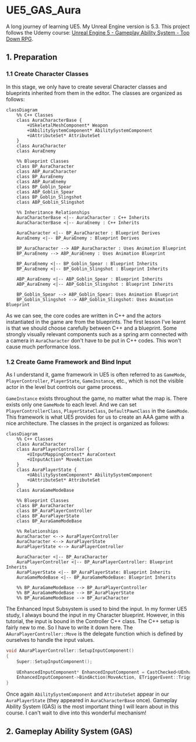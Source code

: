 # UE5_GAS_Aura
A long journey of learning UE5. My Unreal Engine version is 5.3. This project follows the Udemy course: [Unreal Engine 5 - Gameplay Ability System - Top Down RPG](https://www.udemy.com/course/unreal-engine-5-gas-top-down-rpg/?couponCode=ST7MT290425G1).

## 1. Preparation

### 1.1 Create Character Classes

In this stage, we only have to create several Character classes and blueprints inherited from them in the editor. The classes are organized as follows:

```mermaid
classDiagram
    %% C++ Classes
    class AuraCharacterBase {
        +USkeletalMeshComponent* Weapon
        +UAbilitySystemComponent* AbilitySystemComponent
        +UAttributeSet* AttributeSet
    }
    class AuraCharacter
    class AuraEnemy

    %% Blueprint Classes
    class BP_AuraCharacter
    class ABP_AuraCharacter
    class BP_AuraEnemy
    class ABP_AuraEnemy
    class BP_Goblin_Spear
    class ABP_Goblin_Spear
    class BP_Goblin_Slingshot
    class ABP_Goblin_Slingshot

    %% Inheritance Relationships
    AuraCharacterBase <|-- AuraCharacter : C++ Inherits
    AuraCharacterBase <|-- AuraEnemy : C++ Inherits

    AuraCharacter <|-- BP_AuraCharacter : Blueprint Derives
    AuraEnemy <|-- BP_AuraEnemy : Blueprint Derives

    BP_AuraCharacter --> ABP_AuraCharacter : Uses Animation Blueprint
    BP_AuraEnemy --> ABP_AuraEnemy : Uses Animation Blueprint

    BP_AuraEnemy <|-- BP_Goblin_Spear : Blueprint Inherits
    BP_AuraEnemy <|-- BP_Goblin_Slingshot : Blueprint Inherits
    
    ABP_AuraEnemy <|-- ABP_Goblin_Spear : Blueprint Inherits
    ABP_AuraEnemy <|-- ABP_Goblin_Slingshot : Blueprint Inherits
    
    BP_Goblin_Spear --> ABP_Goblin_Spear: Uses Animation Blueprint
    BP_Goblin_Slingshot --> ABP_Goblin_Slingshot: Uses Animation Blueprint
```

As we can see, the core codes are written in C++ and the actors instantiated in the game are from the blueprints. The first lesson I've learnt is that we should choose carefully between C++ and a blueprint. Some strongly visually relevant components such as a spring arm connected with a camera in `AuraCharacter` don't have to be put in C++ codes. This won't cause much performance loss.

### 1.2 Create Game Framework and Bind Input

As I understand it, game framework in UE5 is often referred to as `GameMode`, `PlayerController`, `PlayerState`, `GameInstance`, etc., which is not the visible actor in the level but controls our game process.

`GameInstance` exists throughout the game, no matter what the map is. There exists only one `GameMode` to each level. And we can set `PlayerControllerClass`, `PlayerStateClass`, `DefaultPawnClass` in the `GameMode`. This framework is what UE5 provides for us to create an AAA game with a nice architecture. The classes in the project is organized as follows:

```mermaid
classDiagram
    %% C++ Classes
    class AuraCharacter
    class AuraPlayerController {
        +UInputMappingContext* AuraContext
        +UInputAction* MoveAction
    }
    class AuraPlayerState {
    	+UAbilitySystemComponent* AbilitySystemComponent
    	+UAttributeSet* AttributeSet
    }
    class AuraGameModeBase

    %% Blueprint Classes
    class BP_AuraCharacter
    class BP_AuraPlayerController
    class BP_AuraPlayerState
    class BP_AuraGameModeBase
    
    %% Relationships
    AuraCharacter <--> AuraPlayerController
    AuraCharacter <--> AuraPlayerState
    AuraPlayerState <--> AuraPlayerController
    
    AuraCharacter <|-- BP_AuraCharacter
    AuraPlayerController <|-- BP_AuraPlayerController: Blueprint Inherits
    AuraPlayerState <|-- BP_AuraPlayerState: Blueprint Inherits
    AuraGameModeBase <|-- BP_AuraGameModeBase: Blueprint Inherits
    
    %% BP_AuraGameModeBase --> BP_AuraPlayerController
    %% BP_AuraGameModeBase --> BP_AuraPlayerState
    %% BP_AuraGameModeBase --> BP_AuraCharacter
```

The Enhanced Input Subsystem is used to bind the input. In my former UE5 study, I always bound the input in my Character blueprint. However, in this tutorial, the input is bound in the Controller C++ class. The C++ setup is fairly new to me. So I have to write it down here. The `AAuraPlayerController::Move` is the delegate function which is defined by ourselves to handle the input values.

```c++
void AAuraPlayerController::SetupInputComponent()
{
	Super::SetupInputComponent();

	UEnhancedInputComponent* EnhancedInputComponent = CastChecked<UEnhancedInputComponent>(InputComponent);
	EnhancedInputComponent->BindAction(MoveAction, ETriggerEvent::Triggered, this, &AAuraPlayerController::Move);
}
```

Once again `AbilitySystemComponent` and `AttributeSet` appear in our `AuraPlayerState` (they appeared in `AuraCharacterBase` once). Gameplay Ability System (GAS) is the most important thing I will learn about in this course. I can't wait to dive into this wonderful mechanism!

## 2. Gameplay Ability System (GAS)

